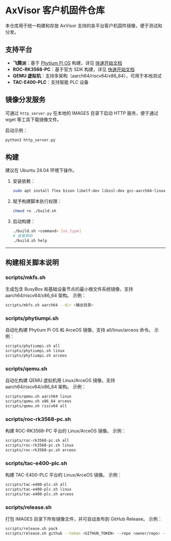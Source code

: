 
# AxVisor 客户机固件仓库

本仓库用于统一构建和存放 AxVisor 支持的各平台客户机固件镜像，便于测试和分发。

## 支持平台

- **飞腾派**：基于 [Phytium Pi OS](https://gitee.com/phytium_embedded/phytium-pi-os) 构建，详见 [快速开始文档](https://arceos-hypervisor.github.io/axvisorbook/docs/quickstart/phytiumpi)
- **ROC-RK3568-PC**：基于官方 SDK 构建，详见 [快速开始文档](https://arceos-hypervisor.github.io/axvisorbook/docs/quickstart/roc-rk3568-pc)
- **QEMU 虚拟机**：支持多架构（aarch64/riscv64/x86_64），可用于本地测试
- **TAC-E400-PLC**：支持智能 PLC 设备

## 镜像分发服务

可通过 `http_server.py` 在本地的 IMAGES 目录下启动 HTTP 服务，便于通过 wget 等工具下载镜像文件。

启动示例：
```bash
python3 http_server.py
```

## 构建

建议在 Ubuntu 24.04 环境下操作。

1. 安装依赖：
	```bash
	sudo apt install flex bison libelf-dev libssl-dev gcc-aarch64-linux-gnu g++-aarch64-linux-gnu gcc-riscv64-linux-gnu g++-riscv64-linux-gnu bc fakeroot coreutils cpio gzip debootstrap binfmt-support debian-archive-keyring eatmydata file rsync
	```
2. 赋予构建脚本执行权限：
	```bash
	chmod +x ./build.sh
	```
3. 启动构建：
	```bash
	./build.sh <command> [os_type]
	# 查看帮助
	./build.sh help
	```

---

## 构建相关脚本说明

### scripts/mkfs.sh
生成包含 BusyBox 和基础设备节点的最小根文件系统镜像，支持 aarch64/riscv64/x86_64 架构。
示例：
```bash
scripts/mkfs.sh aarch64 --dir <输出目录>
```

### scripts/phytiumpi.sh
自动化构建 Phytium Pi OS 和 ArceOS 镜像，支持 all/linux/arceos 命令。
示例：
```bash
scripts/phytiumpi.sh all
scripts/phytiumpi.sh linux
scripts/phytiumpi.sh arceos
```

### scripts/qemu.sh
自动化构建 QEMU 虚拟机用 Linux/ArceOS 镜像，支持 aarch64/riscv64/x86_64 架构。
示例：
```bash
scripts/qemu.sh aarch64 linux
scripts/qemu.sh x86_64 arceos
scripts/qemu.sh riscv64 all
```

### scripts/roc-rk3568-pc.sh
构建 ROC-RK3568-PC 平台的 Linux/ArceOS 镜像。
示例：
```bash
scripts/roc-rk3568-pc.sh all
scripts/roc-rk3568-pc.sh linux
scripts/roc-rk3568-pc.sh arceos
```

### scripts/tac-e400-plc.sh
构建 TAC-E400-PLC 平台的 Linux/ArceOS 镜像。
示例：
```bash
scripts/tac-e400-plc.sh all
scripts/tac-e400-plc.sh linux
scripts/tac-e400-plc.sh arceos
```

### scripts/release.sh
打包 IMAGES 目录下所有镜像文件，并可自动发布到 GitHub Release。
示例：
```bash
scripts/release.sh pack
scripts/release.sh github --token <GITHUB_TOKEN> --repo <owner/repo> --tag <tag>
```